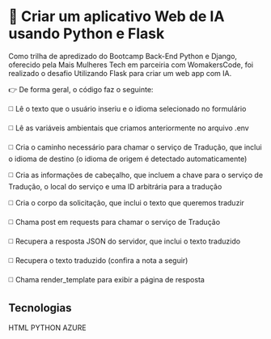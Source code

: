 

<h1>🚀  Criar um aplicativo Web de IA usando Python e Flask</h1>

Como trilha de apredizado do Bootcamp Back-End Python e Django, oferecido pela Mais Mulheres Tech em parceiria com WomakersCode, foi realizado o desafio Utilizando Flask para criar um web app com IA.

👉 De forma geral, o código faz o seguinte:

◻️ Lê o texto que o usuário inseriu e o idioma selecionado no formulário

◻️ Lê as variáveis ambientais que criamos anteriormente no arquivo .env

◻️ Cria o caminho necessário para chamar o serviço de Tradução, que inclui o idioma de destino (o idioma de origem é detectado automaticamente)

◻️ Cria as informações de cabeçalho, que incluem a chave para o serviço de Tradução, o local do serviço e uma ID arbitrária para a tradução

◻️ Cria o corpo da solicitação, que inclui o texto que queremos traduzir

◻️ Chama post em requests para chamar o serviço de Tradução

◻️ Recupera a resposta JSON do servidor, que inclui o texto traduzido

◻️ Recupera o texto traduzido (confira a nota a seguir)

◻️ Chama render_template para exibir a página de resposta

<h2>Tecnologias</h2>
HTML
PYTHON
AZURE
